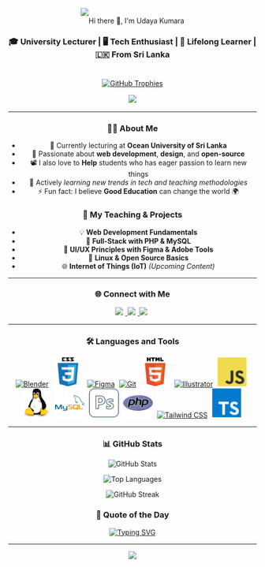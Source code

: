 <!--
**udayakumaraa/udayakumaraa** is a ✨ _special_ ✨ repository because its `README.md` (this file) appears on your GitHub profile.

Here are some ideas to get you started:

- 🔭 I’m currently working on ...
- 🌱 I’m currently learning ...
- 👯 I’m looking to collaborate on ...
- 🤔 I’m looking for help with ...
- 💬 Ask me about ...
- 📫 How to reach me: ...
- 😄 Pronouns: ...
- ⚡ Fun fact: ...
-->
<!-- Header Banner -->
<div align="center">
  <img src="https://capsule-render.vercel.app/api?type=waving&height=140&color=0:06786E,50:5EE0BE,100:0786AD&text=Welcome%20to%20My%20GitHub%20World!%20🌍&fontSize=40&fontAlign=50&fontColor=ffffff" style="margin-bottom:15px; />
</div>

<h1 align="center">Hi there 👋, I'm Udaya Kumara</h1>
<h3 align="center">🎓 University Lecturer | 🖥️ Tech Enthusiast | 🌱 Lifelong Learner | 🇱🇰 From Sri Lanka</h3>

<div style="margin-bottom:40px;"></div>


<p align="center">
  <a href="https://github.com/ryo-ma/github-profile-trophy" target="_blank">
    <img src="https://github-profile-trophy.vercel.app/?username=udayakumaraa&theme=onedark" alt="GitHub Trophies" />
  </a>
</p>

<div style="margin-bottom:15px;"></div>

<p align="center">
  <div align="center">
  <img src="https://visitor-badge.laobi.icu/badge?page_id=udayakumaraa.udayakumaraa&"  />
</div> 
</p>

<div style="margin-bottom:15px;"></div>

---

### 🧑‍🏫 About Me

- 🔭 Currently lecturing at **Ocean University of Sri Lanka**  
- 💬 Passionate about **web development**, **design**, and **open-source**  
- 📽️ I also love to **Help** students who has eager passion to learn new things
- 🌱 Actively *learning new trends in tech and teaching methodologies*  
- ⚡ Fun fact: I believe **Good Education** can change the world 🌍
  
<div style="margin-bottom:15px;></div>

---

<div style="margin-bottom:15px;"> </div>

### 📘 My Teaching & Projects

- 💡 **Web Development Fundamentals**
- 🧰 **Full-Stack with PHP & MySQL**
- 🎨 **UI/UX Principles with Figma & Adobe Tools**
- 🐧 **Linux & Open Source Basics**
- 🌐 **Internet of Things (IoT)** _(Upcoming Content)_

---



<!-- <p align="center">
  <img src="https://komarev.com/ghpvc/?username=udayakumaraa&label=Profile%20views&color=0e75b6&style=flat" alt="Profile Views" />
</p> -->

<!-- ### 🌐 GitHub Trophies

<div style="margin-bottom:15px;"> </div>


<p align="center">
  <a href="https://github.com/ryo-ma/github-profile-trophy" target="_blank">
    <img src="https://github-profile-trophy.vercel.app/?username=udayakumaraa&theme=onedark" alt="GitHub Trophies" />
  </a>
</p>

<div style="margin-bottom:15px;"> </div> -->


### 🌐 Connect with Me

<div style="margin-bottom:15px;"></div>


<p align="center">
  <a href="https://linkedin.com/in/uara" target="_blank">
    <img src="https://img.shields.io/badge/-LinkedIn-0A66C2?style=for-the-badge&logo=linkedin&logoColor=white"style="margin-right:5px;" />
  </a>
  <a href="https://fb.com/ura" target="_blank">
    <img src="https://img.shields.io/badge/-Facebook-1877F2?style=for-the-badge&logo=facebook&logoColor=white"style="margin-right:5px;" />
  </a>
  <a href="https://www.youtube.com/c/uraa" target="_blank">
    <img src="https://img.shields.io/badge/-YouTube-FF0000?style=for-the-badge&logo=youtube&logoColor=white"style="margin-right:5px;" />
  </a>
</p>


<div style="margin-bottom:15px;"></div>

---

### 🛠️ Languages and Tools

<div style="margin-bottom:15px;"></div>

<p align="center">
  <a href="https://www.blender.org/" target="_blank"><img src="https://download.blender.org/branding/community/blender_community_badge_white.svg" alt="Blender" width="60" height="60" style="margin-right:5px;"/></a>
  <a href="https://www.w3schools.com/css/" target="_blank"><img src="https://raw.githubusercontent.com/devicons/devicon/master/icons/css3/css3-original-wordmark.svg" alt="CSS3" width="60" height="60"style="margin-right:5px;"/></a>
  <a href="https://www.figma.com/" target="_blank"><img src="https://www.vectorlogo.zone/logos/figma/figma-icon.svg" alt="Figma" width="60" height="60" style="margin-right:5px;" /></a>
  <a href="https://git-scm.com/" target="_blank"><img src="https://www.vectorlogo.zone/logos/git-scm/git-scm-icon.svg" alt="Git" width="60" height="60" style="margin-right:5px;"/></a>
  <a href="https://www.w3.org/html/" target="_blank"><img src="https://raw.githubusercontent.com/devicons/devicon/master/icons/html5/html5-original-wordmark.svg" alt="HTML5" width="60" height="60" style="margin-right:5px;"/></a>
  <a href="https://www.adobe.com/products/illustrator.html" target="_blank"><img src="https://www.vectorlogo.zone/logos/adobe_illustrator/adobe_illustrator-icon.svg" alt="Illustrator" width="60" height="60" style="margin-right:5px;"/></a>
  <a href="https://developer.mozilla.org/en-US/docs/Web/JavaScript" target="_blank"><img src="https://raw.githubusercontent.com/devicons/devicon/master/icons/javascript/javascript-original.svg" alt="JavaScript" width="60" height="60" style="margin-right:5px;"/></a>
  <a href="https://www.linux.org/" target="_blank"><img src="https://raw.githubusercontent.com/devicons/devicon/master/icons/linux/linux-original.svg" alt="Linux" width="60" height="60" style="margin-right:5px;"/></a>
  <a href="https://www.mysql.com/" target="_blank"><img src="https://raw.githubusercontent.com/devicons/devicon/master/icons/mysql/mysql-original-wordmark.svg" alt="MySQL" width="60" height="60" style="margin-right:5px;"/></a>
  <a href="https://www.photoshop.com/" target="_blank"><img src="https://raw.githubusercontent.com/devicons/devicon/master/icons/photoshop/photoshop-line.svg" alt="Photoshop" width="60" height="60" style="margin-right:5px;"/></a>
  <a href="https://www.php.net" target="_blank"><img src="https://raw.githubusercontent.com/devicons/devicon/master/icons/php/php-original.svg" alt="PHP" width="60" height="60" style="margin-right:5px;"/></a>
  <a href="https://tailwindcss.com/" target="_blank"><img src="https://www.vectorlogo.zone/logos/tailwindcss/tailwindcss-icon.svg" alt="Tailwind CSS" width="60" height="60" style="margin-right:5px;"/></a>
  <a href="https://www.typescriptlang.org/" target="_blank"><img src="https://raw.githubusercontent.com/devicons/devicon/master/icons/typescript/typescript-original.svg" alt="TypeScript" width="60" height="60" style="margin-right:5px;"/></a>
</p>

<div style="margin-bottom:15px;"></div>

---

### 📊 GitHub Stats

<div style="margin-bottom:15px;"></div>

<p align="center">
  <img src="https://github-readme-stats.vercel.app/api?username=udayakumaraa&show_icons=true&locale=en&theme=algolia" alt="GitHub Stats" />
</p>

<p align="center">
  <img src="https://github-readme-stats.vercel.app/api/top-langs?username=udayakumaraa&show_icons=true&locale=en&layout=compact&theme=algolia" alt="Top Languages" />
</p>

<p align="center">
  <img src="https://github-readme-streak-stats.herokuapp.com/?user=udayakumaraa&theme=algolia" alt="GitHub Streak" />
</p>

<div style="margin-bottom:15px;"></div>


### 💬 Quote of the Day

<div style="margin-bottom:15px;"></div>

<p align="center">

[![Typing SVG](https://readme-typing-svg.herokuapp.com?font=Fira+Code&weight=600&size=30&pause=1000&multiline=true&width=1400&height=200&lines=%E2%80%9CEducation+is+the+most+powerful+weapon+which+you+can+use+to+change+the+world.%E2%80%9D;%E2%80%94+Nelson+Mandela)](https://git.io/typing-svg)


</p>


<div style="margin-bottom:15px;"></div>

---

<!-- Footer -->
<div align="center">
<img src="https://capsule-render.vercel.app/api?section=footer&type=waving&color=0:06786E,50:5EE0BE,100:0786AD" /> 
</div>
